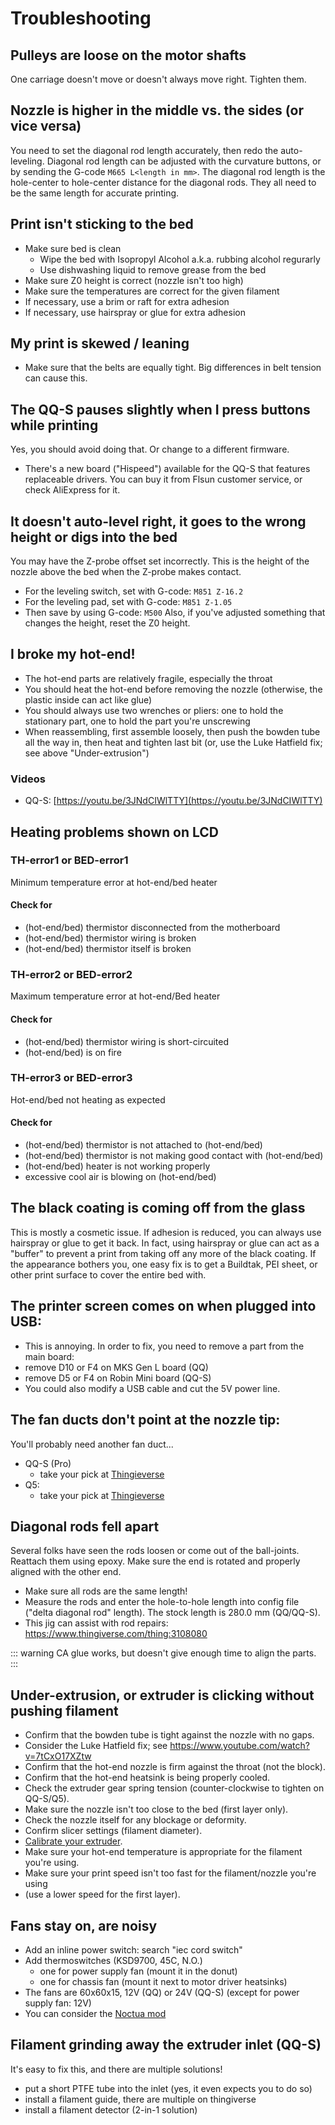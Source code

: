 # Troubleshooting

## Pulleys are loose on the motor shafts

One carriage doesn't move or doesn't always move right. Tighten them.

## Nozzle is higher in the middle vs. the sides (or vice versa)

You need to set the diagonal rod length accurately, then redo the auto-leveling. Diagonal rod length can be adjusted with the curvature buttons, or by sending the G-code `M665 L<length in mm>`. The diagonal rod length is the hole-center to hole-center distance for the diagonal rods. They all need to be the same length for accurate printing.

## Print isn't sticking to the bed

- Make sure bed is clean
  - Wipe the bed with Isopropyl Alcohol a.k.a. rubbing alcohol regurarly
  - Use dishwashing liquid to remove grease from the bed
- Make sure Z0 height is correct (nozzle isn't too high)
- Make sure the temperatures are correct for the given filament
- If necessary, use a brim or raft for extra adhesion
- If necessary, use hairspray or glue for extra adhesion

## My print is skewed / leaning

- Make sure that the belts are equally tight. Big differences in belt tension can cause this.

## The QQ-S pauses slightly when I press buttons while printing

Yes, you should avoid doing that. Or change to a different firmware.

- There's a new board ("Hispeed") available for the QQ-S that features replaceable drivers. You can buy it from Flsun customer service, or check AliExpress for it.

## It doesn't auto-level right, it goes to the wrong height or digs into the bed

You may have the Z-probe offset set incorrectly. This is the height of the nozzle above the bed when the Z-probe makes contact.

- For the leveling switch, set with G-code: `M851 Z-16.2`
- For the leveling pad, set with G-code: `M851 Z-1.05`
- Then save by using G-code: `M500`
  Also, if you've adjusted something that changes the height, reset the Z0 height.

## I broke my hot-end!

- The hot-end parts are relatively fragile, especially the throat
- You should heat the hot-end before removing the nozzle
  (otherwise, the plastic inside can act like glue)
- You should always use two wrenches or pliers: one to hold the stationary part, one to hold the part you're unscrewing
- When reassembling, first assemble loosely, then push the bowden tube all the way in, then heat and tighten last bit
  (or, use the Luke Hatfield fix; see above "Under-extrusion")

### Videos

- QQ-S: [https://youtu.be/3JNdCIWlTTY](https://youtu.be/3JNdCIWlTTY)

## Heating problems shown on LCD

### TH-error1 or BED-error1

Minimum temperature error at hot-end/bed heater

#### Check for

- (hot-end/bed) thermistor disconnected from the motherboard
- (hot-end/bed) thermistor wiring is broken
- (hot-end/bed) thermistor itself is broken

### TH-error2 or BED-error2

Maximum temperature error at hot-end/Bed heater

#### Check for

- (hot-end/bed) thermistor wiring is short-circuited
- (hot-end/bed) is on fire

### TH-error3 or BED-error3

Hot-end/bed not heating as expected

#### Check for

- (hot-end/bed) thermistor is not attached to (hot-end/bed)
- (hot-end/bed) thermistor is not making good contact with (hot-end/bed)
- (hot-end/bed) heater is not working properly
- excessive cool air is blowing on (hot-end/bed)

## The black coating is coming off from the glass

This is mostly a cosmetic issue. If adhesion is reduced, you can always use hairspray or glue to get it back. In fact, using hairspray or glue can act as a "buffer" to prevent a print from taking off any more of the black coating.
If the appearance bothers you, one easy fix is to get a Buildtak, PEI sheet, or other print surface to cover the entire bed with.

## The printer screen comes on when plugged into USB:

- This is annoying. In order to fix, you need to remove a part from the main board:
- remove D10 or F4 on MKS Gen L board (QQ)
- remove D5 or F4 on Robin Mini board (QQ-S)
- You could also modify a USB cable and cut the 5V power line.

## The fan ducts don't point at the nozzle tip:

You'll probably need another fan duct...

- QQ-S (Pro)
  - take your pick at [Thingieverse](https://www.thingiverse.com/search?q=qq-s+fan+duct&type=things&sort=relevant)
- Q5:
  - take your pick at [Thingieverse](https://www.thingiverse.com/search?q=q5+fan+duct&type=things&sort=relevant)

## Diagonal rods fell apart

Several folks have seen the rods loosen or come out of the ball-joints.  
Reattach them using epoxy. Make sure the end is rotated and properly aligned with the other end.

- Make sure all rods are the same length!
- Measure the rods and enter the hole-to-hole length into config file ("delta diagonal rod" length). The stock length is 280.0 mm (QQ/QQ-S).
- This jig can assist with rod repairs: <https://www.thingiverse.com/thing:3108080>

::: warning
CA glue works, but doesn't give enough time to align the parts.
:::

## Under-extrusion, or extruder is clicking without pushing filament

- Confirm that the bowden tube is tight against the nozzle with no gaps.
- Consider the Luke Hatfield fix; see <https://www.youtube.com/watch?v=7tCxO17XZtw>
- Confirm that the hot-end nozzle is firm against the throat (not the block).
- Confirm that the hot-end heatsink is being properly cooled.
- Check the extruder gear spring tension (counter-clockwise to tighten on QQ-S/Q5).
- Make sure the nozzle isn't too close to the bed (first layer only).
- Check the nozzle itself for any blockage or deformity.
- Confirm slicer settings (filament diameter).
- [Calibrate your extruder](/guide/calibration.md#e-step-calibration).
- Make sure your hot-end temperature is appropriate for the filament you're using.
- Make sure your print speed isn't too fast for the filament/nozzle you're using
- (use a lower speed for the first layer).

## Fans stay on, are noisy

- Add an inline power switch: search "iec cord switch"
- Add thermoswitches (KSD9700, 45C, N.O.)
  - one for power supply fan (mount it in the donut)
  - one for chassis fan (mount it next to motor driver heatsinks)
- The fans are 60x60x15, 12V (QQ) or 24V (QQ-S) (except for power supply fan: 12V)
- You can consider the [Noctua mod](/guide/upgrades.md#noctua-fans)

## Filament grinding away the extruder inlet (QQ-S)

It's easy to fix this, and there are multiple solutions!

- put a short PTFE tube into the inlet (yes, it even expects you to do so)
- install a filament guide, there are multiple on thingiverse
- install a filament detector (2-in-1 solution)